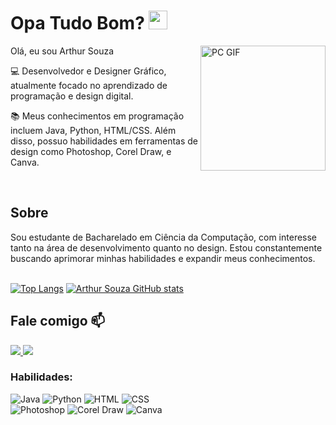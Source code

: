 # Opa Tudo Bom? <img src="https://raw.githubusercontent.com/TheDudeThatCode/TheDudeThatCode/master/Assets/Earth.gif" width="30"> 
<img align="right" alt="PC GIF" src="https://i.giphy.com/media/v1.Y2lkPTc5MGI3NjExd3NjZG1rNTQ1MzFmYjk0bDJlc2V6OTRpdDc0bGVoZjkzZWt2cWRwNiZlcD12MV9pbnRlcm5hbF9naWZfYnlfaWQmY3Q9Zw/bGgsc5mWoryfgKBx1u/giphy.gif" width="200" />

Olá, eu sou Arthur Souza

<!--
**cArthurDev/cArthurDev** is a ✨ _special_ ✨ repository because its `README.md` (this file) appears on your GitHub profile.
-->

:computer: Desenvolvedor e Designer Gráfico, atualmente focado no aprendizado de programação e design digital.

:books: Meus conhecimentos em programação incluem Java, Python, HTML/CSS. Além disso, possuo habilidades em ferramentas de design como Photoshop, Corel Draw, e Canva.

<br>

## Sobre
Sou estudante de Bacharelado em Ciência da Computação, com interesse tanto na área de desenvolvimento quanto no design. Estou constantemente buscando aprimorar minhas habilidades e expandir meus conhecimentos.
<br><br>

[![Top Langs](https://github-readme-stats.vercel.app/api/top-langs/?username=cArthurDev&langs_count=8&theme=dark)](https://github.com/cArthurDev/)
[![Arthur Souza GitHub stats](https://github-readme-stats.vercel.app/api?username=cArthurDev&theme=dark)](https://github.com/cArthurDev/)

## Fale comigo 📫

<a href="mailto:carthurdevv@gmail.com" alt="gmail" target="_blank">
    <img src="https://img.shields.io/badge/Gmail-D14836?style=for-the-badge&logo=gmail&logoColor=white">
</a>

<a href="https://www.linkedin.com/in/arthur-gonçalves-de-souza-designer-developer-8b9754278/">
    <img src="https://img.shields.io/badge/LinkedIn-0077B5?style=for-the-badge&logo=linkedin&logoColor=white"/>
</a>

<h3 align="left">Habilidades: </h3>

![Java](https://img.shields.io/badge/Java-ED8B00?style=for-the-badge&logo=java&logoColor=white)
![Python](https://img.shields.io/badge/Python-3776AB?style=for-the-badge&logo=python&logoColor=white)
![HTML](https://img.shields.io/badge/HTML-E34F26?style=for-the-badge&logo=html5&logoColor=white)
![CSS](https://img.shields.io/badge/CSS-1572B6?style=for-the-badge&logo=css3&logoColor=white)
<br>
![Photoshop](https://img.shields.io/badge/Adobe_Photoshop-31A8FF?style=for-the-badge&logo=adobe-photoshop&logoColor=white)
![Corel Draw](https://img.shields.io/badge/Corel_Draw-008080?style=for-the-badge&logo=corel-draw&logoColor=white)
![Canva](https://img.shields.io/badge/Canva-00C4CC?style=for-the-badge&logo=canva&logoColor=white)

